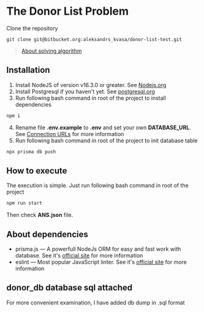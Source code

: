 # The Donor List Problem

Clone the repository

    git clone git@bitbucket.org:aleksandrs_kvasa/donor-list-test.git

>[About solving algorithm](OVERVIEW.md)

## Installation
1. Install NodeJS of version v16.3.0 or greater. See [Nodejs.org](https://nodejs.org/en/download/)
2. Install Postgresql if you haven't yet. See [postgresql.org](https://www.postgresql.org/)
3. Run following bash command in root of the project to install dependencies 
```bash
npm i
```
4. Rename file **.env.example** to **.env** and set your own **DATABASE_URL**. See [Connection URLs](https://www.prisma.io/docs/reference/database-reference/connection-urls) for more information
5. Run following bash command in root of the project to init database table
```bash
npx prisma db push
```

## How to execute
The execution is simple. Just run following bash command in root of the project
```bash
npm run start
```
Then check **ANS.json** file.

## About dependencies
* prisma.js — A powerfull NodeJs ORM for easy and fast work with database. See it's [official site](https://www.prisma.io/) for more information
* eslint — Most popular JavaScript linter. See it's [official site](https://eslint.org/) for more information

## donor_db database sql attached
For more convenient examination, I have added db dump in .sql format